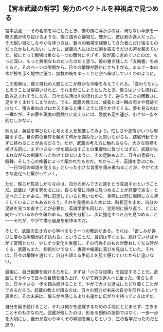 ## 【宮本武蔵の哲学】努力のベクトルを神視点で見つめる

宮本武蔵――その名前を耳にしたとき、僕の頭に浮かぶのは、何もない草原を一陣の風が切り抜けるような、張り詰めた静寂だ。確かに、彼は剣の達人だった。その鋭い目としなやかな体つきは、数々の戦場を経験してきた者にだけ宿るものだったかもしれない。しかし、武蔵の人生はただ剣を振るうだけの道を超えていた。彼にとって戦場は単なる一つの舞台にすぎず、彼が真に求めていたのは、もっと深い、もっと無垢なものだったのだと思う。彼の書き残した『五輪書』をめくると、そのページの隙間から、日々の鍛錬が静かに立ち上がる。まるで一本の木が根を深く地中に張り、無数の枝をゆっくりと空へ伸ばしていくかのように。

この思索は、僕ら現代の人間にどこか静かな示唆を与えてくれる。「変わりたい」と思うことは容易いけれど、それを形にしようとしたとき、僕らはいつも流れに飲み込まれそうになる。日々の生活は川の流れのようで、逆らうことの困難さに足をすくませてしまうのだ。でも、武蔵の教えは、成長とは一瞬の閃きや奇跡ではなく、積み重ねのプロセスであると囁くように語りかけてくる。夢を見るのは一瞬だが、その夢を現実の肌触りに変えるには、幾度も足を運び、小さな一歩を刻むしかない。

例えば、英語を学びたいと考える人を想像してみよう。忙しさや怠惰がいつも邪魔をする。目の前の世界を越えて何かを掴みたいと思いながらも、結局行動できずに終わることがあるだろう。だが、武蔵の考え方に触れるなら、大きな目標を掲げる前に、まず小さな一歩を踏み出すことの重要性に気づくはずだ。武蔵が生まれながらの剣豪だったわけではないように、その足跡もまた、日々の素振り、鍛錬、そして心の修養によって築かれたものだ。だからこそ、英語を学ぶにも、「一日10個の単語を覚える」といった小さな習慣を積み重ねることが、やがて大きな変化へと繋がっていく。

ただ、僕らが見逃しがちなのは、自分の歩んできた道をどう見返すかということだ。武蔵は「道を究めるには、自らを常に冷静に見つめることが肝要である」と述べたことがある。時に前進していると思いながら、実際には同じ場所に立ち尽くしていることもあるだろう。それを見極めるためには、時折足を止め、自分の足跡を見つめ直すことが必要だ。英語学習も同じだ。定期的に振り返り、どこに向かっているのかを確かめる。成長を分析し、次に強化すべき点を見つめること――それが、やがて僕ら自身を形作るのだ。

そして、武蔵の生き方から学べるもう一つの教訓がある。それは、「苦しみが喜びに変わる瞬間が必ず訪れる」ということだ。最初は辛くとも、続けていけばやがて習慣となり、少しずつ変化を実感し、その行為そのものが愛おしくなる時がくる。武蔵もまた、剣術だけでなく、書道や絵画に喜びを見出していた。それは、日々の鍛錬を通じて、自分を超える手応えを肌で感じていたからに違いない。

最後に、自己鍛錬を続けるために、まずは「小さな目標」を設定することだ。武蔵もそうやって日々の目標を積み上げ、やがて剣の達人へと至った。僕らもまた、日々小さな一歩を踏み続けることで、やがて大きな達成にたどり着くことができるだろう。武蔵の教えが語るのは、日々の努力が未来の自分を形作るという真実だ。その未来は、僕らが今感じるよりも遥かに広がりを持っているはずだ。

自分を磨き続けること、それは何かを達成するための手段にとどまらず、生きることそのものなのだ。武蔵が残したのは、形ある剣術の技術ではなく、一歩一歩を大切にし、自分が変わりゆくその瞬間を楽しむという、生の哲学だったのだと思う。